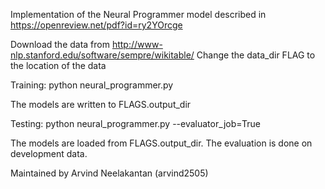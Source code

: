 Implementation of the Neural Programmer model described in https://openreview.net/pdf?id=ry2YOrcge

Download the data from http://www-nlp.stanford.edu/software/sempre/wikitable/
Change the data_dir FLAG to the location of the data

Training:
python neural_programmer.py

The models are written to FLAGS.output_dir 


Testing:
python neural_programmer.py --evaluator_job=True

The models are loaded from FLAGS.output_dir.
The evaluation is done on development data.

Maintained by Arvind Neelakantan (arvind2505)
